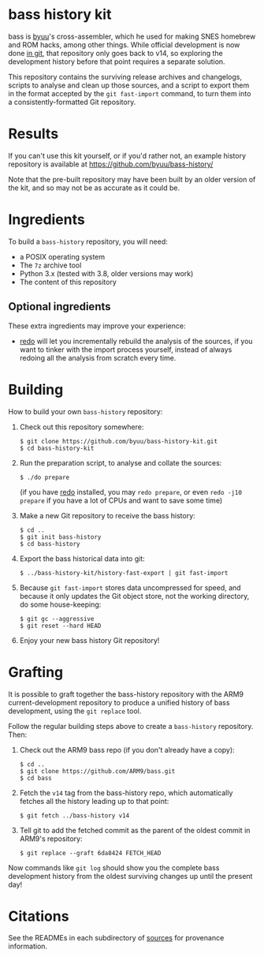 bass history kit
================

bass is [byuu]'s cross-assembler,
which he used for making SNES homebrew and ROM hacks,
among other things.
While official development is now done [in git][arm9bass],
that repository only goes back to v14,
so exploring the development history before that point
requires a separate solution.

[byuu]: https://byuu.org/about
[arm9bass]: https://github.com/ARM9/bass

This repository contains the surviving release archives and changelogs,
scripts to analyse and clean up those sources, and a script to export them
in the format accepted by the `git fast-import` command, to turn them into a
consistently-formatted Git repository.

Results
=======

If you can't use this kit yourself, or if you'd rather not, an example history
repository is available at https://github.com/byuu/bass-history/

Note that the pre-built repository may have been built by an older version of
the kit, and so may not be as accurate as it could be.

Ingredients
===========

To build a `bass-history` repository, you will need:

  - a POSIX operating system
  - The `7z` archive tool
  - Python 3.x (tested with 3.8, older versions may work)
  - The content of this repository

Optional ingredients
--------------------

These extra ingredients may improve your experience:

  - [redo] will let you incrementally rebuild the analysis of the sources,
    if you want to tinker with the import process yourself, instead of always
    redoing all the analysis from scratch every time.

[redo]: https://github.com/apenwarr/redo

Building
========

How to build your own `bass-history` repository:

 1. Check out this repository somewhere:

        $ git clone https://github.com/byuu/bass-history-kit.git
        $ cd bass-history-kit

 1. Run the preparation script, to analyse and collate the sources:

        $ ./do prepare

    (if you have [redo] installed, you may `redo prepare`, or even
    `redo -j10 prepare` if you have a lot of CPUs and want to save some time)

 1. Make a new Git repository to receive the bass history:

        $ cd ..
        $ git init bass-history
        $ cd bass-history

 1. Export the bass historical data into git:

        $ ../bass-history-kit/history-fast-export | git fast-import

 1. Because `git fast-import` stores data uncompressed for speed, and because
    it only updates the Git object store, not the working directory, do some
    house-keeping:

        $ git gc --aggressive
        $ git reset --hard HEAD

 1. Enjoy your new bass history Git repository!

Grafting
========

It is possible to graft together the bass-history repository
with the ARM9 current-development repository
to produce a unified history of bass development,
using the `git replace` tool.

Follow the regular building steps above to create a `bass-history` repository.
Then:

 1. Check out the ARM9 bass repo (if you don't already have a copy):

        $ cd ..
        $ git clone https://github.com/ARM9/bass.git 
        $ cd bass

 1. Fetch the `v14` tag from the bass-history repo, which automatically
    fetches all the history leading up to that point:

        $ git fetch ../bass-history v14

 1. Tell git to add the fetched commit
    as the parent of the oldest commit in ARM9's repository:

        $ git replace --graft 6da8424 FETCH_HEAD

Now commands like `git log` should show you the complete bass development
history from the oldest surviving changes up until the present day!

Citations
=========

See the READMEs in each subdirectory of [sources](sources/) for provenance
information.
